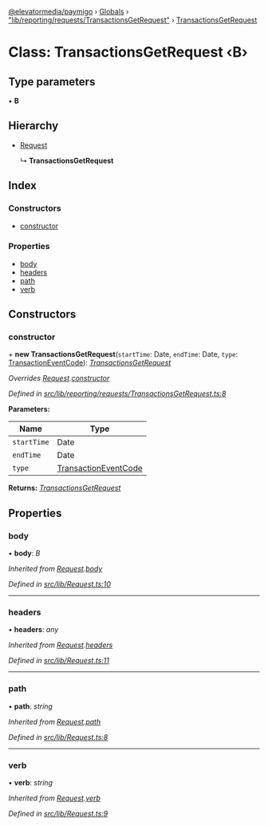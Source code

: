 [@elevatormedia/paymigo](../README.md) › [Globals](../globals.md) › ["lib/reporting/requests/TransactionsGetRequest"](../modules/_lib_reporting_requests_transactionsgetrequest_.md) › [TransactionsGetRequest](_lib_reporting_requests_transactionsgetrequest_.transactionsgetrequest.md)

# Class: TransactionsGetRequest ‹**B**›

## Type parameters

▪ **B**

## Hierarchy

-   [Request](_lib_request_.request.md)

    ↳ **TransactionsGetRequest**

## Index

### Constructors

-   [constructor](_lib_reporting_requests_transactionsgetrequest_.transactionsgetrequest.md#constructor)

### Properties

-   [body](_lib_reporting_requests_transactionsgetrequest_.transactionsgetrequest.md#body)
-   [headers](_lib_reporting_requests_transactionsgetrequest_.transactionsgetrequest.md#headers)
-   [path](_lib_reporting_requests_transactionsgetrequest_.transactionsgetrequest.md#path)
-   [verb](_lib_reporting_requests_transactionsgetrequest_.transactionsgetrequest.md#verb)

## Constructors

### constructor

\+ **new TransactionsGetRequest**(`startTime`: Date, `endTime`: Date, `type`: [TransactionEventCode](../modules/_types_transactions_.md#transactioneventcode)): _[TransactionsGetRequest](_lib_reporting_requests_transactionsgetrequest_.transactionsgetrequest.md)_

_Overrides [Request](_lib_request_.request.md).[constructor](_lib_request_.request.md#constructor)_

_Defined in [src/lib/reporting/requests/TransactionsGetRequest.ts:8](https://github.com/ELEVATORmedia/paymigo/blob/6591146/src/lib/reporting/requests/TransactionsGetRequest.ts#L8)_

**Parameters:**

| Name        | Type                                                                            |
| ----------- | ------------------------------------------------------------------------------- |
| `startTime` | Date                                                                            |
| `endTime`   | Date                                                                            |
| `type`      | [TransactionEventCode](../modules/_types_transactions_.md#transactioneventcode) |

**Returns:** _[TransactionsGetRequest](_lib_reporting_requests_transactionsgetrequest_.transactionsgetrequest.md)_

## Properties

### body

• **body**: _B_

_Inherited from [Request](_lib_request_.request.md).[body](_lib_request_.request.md#body)_

_Defined in [src/lib/Request.ts:10](https://github.com/ELEVATORmedia/paymigo/blob/6591146/src/lib/Request.ts#L10)_

---

### headers

• **headers**: _any_

_Inherited from [Request](_lib_request_.request.md).[headers](_lib_request_.request.md#headers)_

_Defined in [src/lib/Request.ts:11](https://github.com/ELEVATORmedia/paymigo/blob/6591146/src/lib/Request.ts#L11)_

---

### path

• **path**: _string_

_Inherited from [Request](_lib_request_.request.md).[path](_lib_request_.request.md#path)_

_Defined in [src/lib/Request.ts:8](https://github.com/ELEVATORmedia/paymigo/blob/6591146/src/lib/Request.ts#L8)_

---

### verb

• **verb**: _string_

_Inherited from [Request](_lib_request_.request.md).[verb](_lib_request_.request.md#verb)_

_Defined in [src/lib/Request.ts:9](https://github.com/ELEVATORmedia/paymigo/blob/6591146/src/lib/Request.ts#L9)_
